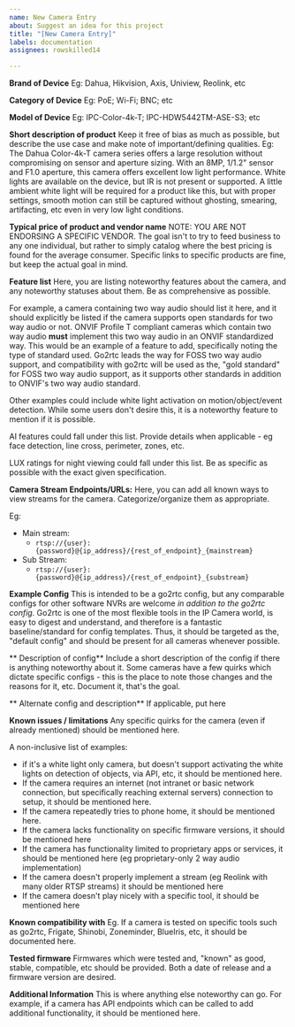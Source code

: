 ```yaml
---
name: New Camera Entry
about: Suggest an idea for this project
title: "[New Camera Entry]"
labels: documentation
assignees: rowskilled14

---
```


**Brand of Device**
Eg: Dahua, Hikvision, Axis, Uniview, Reolink, etc

**Category of Device**
Eg: PoE; Wi-Fi; BNC; etc

**Model of Device**
Eg: IPC-Color-4k-T; IPC-HDW5442TM-ASE-S3; etc

**Short description of product**
Keep it free of bias as much as possible, but describe the use case and make note of important/defining qualities.  Eg: The Dahua Color-4k-T camera series offers a large resolution without compromising on sensor and aperture sizing.  With an 8MP, 1/1.2" sensor and F1.0 aperture, this camera offers excellent low light performance.  White lights are available on the device, but IR is not present or supported.  A little ambient white light will be required for a product like this, but with proper settings, smooth motion can still be captured without ghosting, smearing, artifacting, etc even in very low light conditions.  

**Typical price of product and vendor name**
NOTE: YOU ARE NOT ENDORSING A SPECIFIC VENDOR.  The goal isn't to try to feed business to any one individual, but rather to simply catalog where the best pricing is found for the average consumer.  Specific links to specific products are fine, but keep the actual goal in mind.  

**Feature list**
Here, you are listing noteworthy features about the camera, and any noteworthy statuses about them.  Be as comprehensive as possible.

For example, a camera containing two way audio should list it here, and it should explicitly be listed if the camera supports open standards for two way audio or not.  ONVIF Profile T compliant cameras which contain two way audio **must** implement this two way audio in an ONVIF standardized way.  This would be an example of a feature to add, specifically noting the type of standard used.  Go2rtc leads the way for FOSS two way audio support, and compatibility with go2rtc will be used as the, "gold standard" for FOSS two way audio support, as it supports other standards in addition to ONVIF's two way audio standard.  

Other examples could include white light activation on motion/object/event detection.  While some users don't desire this, it is a noteworthy feature to mention if it is possible.

AI features could fall under this list.  Provide details when applicable - eg face detection, line cross, perimeter, zones, etc.

LUX ratings for night viewing could fall under this list.  Be as specific as possible with the exact given specification.  

**Camera Stream Endpoints/URLs:**
Here, you can add all known ways to view streams for the camera.  Categorize/organize them as appropriate.  

Eg: 
* Main stream: 
  * `rtsp://{user}:{password}@{ip_address}/{rest_of_endpoint}_{mainstream}`
* Sub Stream:
  * `rtsp://{user}:{password}@{ip_address}/{rest_of_endpoint}_{substream}`

**Example Config**
This is intended to be a go2rtc config, but any comparable configs for other software NVRs are welcome *in addition to the go2rtc config.*  Go2rtc is one of the most flexible tools in the IP Camera world, is easy to digest and understand, and therefore is a fantastic baseline/standard for config templates.  Thus, it should be targeted as the, "default config" and should be present for all cameras whenever possible. 

** Description of config**
Include a short description of the config if there is anything noteworthy about it.  Some cameras have a few quirks which dictate specific configs - this is the place to note those changes and the reasons for it, etc.  Document it, that's the goal.  

** Alternate config and description**
If applicable, put here

**Known issues / limitations**
Any specific quirks for the camera (even if already mentioned) should be mentioned here.  

A non-inclusive list of examples:

* if it's a white light only camera, but doesn't support activating the white lights on detection of objects, via API, etc, it should be mentioned here.  
* If the camera requires an internet (not intranet or basic network connection, but specifically reaching external servers) connection to setup, it should be mentioned here.  
* If the camera repeatedly tries to phone home, it should be mentioned here.  
* If the camera lacks functionality on specific firmware versions, it should be mentioned here
* If the camera has functionality limited to proprietary apps or services, it should be mentioned here (eg proprietary-only 2 way audio implementation)
* If the camera doesn't properly implement a stream (eg Reolink with many older RTSP streams) it should be mentioned here
* If the camera doesn't play nicely with a specific tool, it should be mentioned here

**Known compatibility with**
Eg. If a camera is tested on specific tools such as go2rtc, Frigate, Shinobi, Zoneminder, BlueIris, etc, it should be documented here.  

**Tested firmware**
Firmwares which were tested and, "known" as good, stable, compatible, etc should be provided.  Both a date of release and a firmware version are desired.  

**Additional Information**
This is where anything else noteworthy can go.  For example, if a camera has API endpoints which can be called to add additional functionality, it should be mentioned here.
